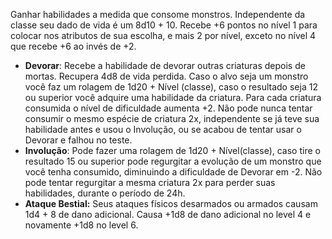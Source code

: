  Ganhar habilidades a medida que consome monstros. Independente da classe seu dado de vida é um 8d10 + 10. Recebe +6 pontos no nível 1 para colocar nos atributos de sua escolha, e mais 2 por nível, exceto no nível 4 que recebe +6 ao invés de +2.
- **Devorar**: Recebe a habilidade de devorar outras criaturas depois de mortas. Recupera 4d8 de vida perdida. Caso o alvo seja um monstro você faz um rolagem de 1d20 + Nível (classe), caso o resultado seja 12 ou superior você adquire uma habilidade da criatura. Para cada criatura consumida o nível de dificuldade aumenta +2. Não pode nunca tentar consumir o mesmo espécie de criatura 2x, independente se já teve sua habilidade antes e usou o Involução, ou se acabou de tentar usar o Devorar e falhou no teste.
- **Involução**: Pode fazer uma rolagem de 1d20 + Nível(classe), caso tire o resultado 15 ou superior pode regurgitar a evolução de um monstro que você tenha consumido, diminuindo a dificuldade de Devorar em -2. Não pode tentar regurgitar a mesma criatura 2x para perder suas habilidades, durante o período de 24h.
- **Ataque Bestial:** Seus ataques físicos desarmados ou armados causam 1d4 + 8 de dano adicional. Causa +1d8 de dano adicional no level 4 e novamente +1d8 no level 6.